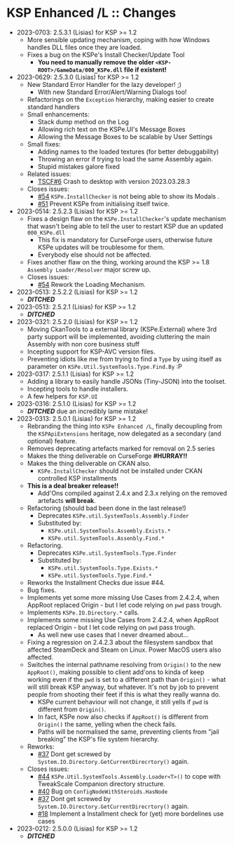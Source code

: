 # KSP Enhanced /L :: Changes

* 2023-0703: 2.5.3.1 (Lisias) for KSP >= 1.2
	+ More sensible updating mechanism, coping with how Windows handles DLL files once they are loaded.
	+ Fixes a bug on the KSPe's Install Checker/Update Tool
		- **You need to manually remove the older `<KSP-ROOT>/GameData/000_KSPe.dll` file if existent!** 
* 2023-0629: 2.5.3.0 (Lisias) for KSP >= 1.2
	+ New Standard Error Handler for the lazy developer! ;) 
		- With new Standard Error/Alert/Warning Dialogs too!
	+ Refactorings on the `Exception` hierarchy, making easier to create standard handlers
	+ Small enhancements:
		- Stack dump method on the Log
		- Allowing rich text on the KSPe.UI's Message Boxes
		- Allowing the Message Boxes to be scalable by User Settings
	+ Small fixes:
		- Adding names to the loaded textures (for better debuggability)
		- Throwing an error if trying to load the same Assembly again.
		- Stupid mistakes galore fixed
	+ Related issues:
		- [TSCF#6](https://github.com/TweakScale/Companion_Frameworks/issues?q=is%3Aissue+is%3Aclosed) Crash to desktop with version 2023.03.28.3
	+ Closes issues:
		- [#54](https://github.com/net-lisias-ksp/KSPe/issues/54) `KSPe.InstallChecker` is not being able to show its Modals .
		- [#51](https://github.com/net-lisias-ksp/KSPe/issues/51) Prevent KSPe from initialising itself twice.
* 2023-0514: 2.5.2.3 (Lisias) for KSP >= 1.2
	+ Fixes a design flaw on the `KSPe.InstallChecker`'s update mechanism that wasn't being able to tell the user to restart KSP due an updated `000_KSPe.dll`
		- This fix is mandatory for CurseForge users, otherwise future KSPe updates will be troublesome for them.
		- Everybody else should not be affected. 
	+ Fixes another flaw on the thing, working around the KSP >= 1.8 `Assembly Loader/Resolver` major screw up.
	+ Closes issues:
		- [#54](https://github.com/net-lisias-ksp/KSPe/issues/50) Rework the Loading Mechanism.
* 2023-0513: 2.5.2.2 (Lisias) for KSP >= 1.2
	+ ***DITCHED***
* 2023-0513: 2.5.2.1 (Lisias) for KSP >= 1.2
	+ ***DITCHED***
* 2023-0321: 2.5.2.0 (Lisias) for KSP >= 1.2
	+ Moving CkanTools to a external library (KSPe.External) where 3rd party support will be implemented, avoiding cluttering the main Assembly with non core business stuff
	+ Incepting support for KSP-AVC version files.
	+ Preventing idiots like me from trying to find a `Type` by using itself as parameter on `KSPe.Util.SystemTools.Type.Find.By` :P
* 2023-0317: 2.5.1.1 (Lisias) for KSP >= 1.2
	+ Adding a library to easily handle JSONs (Tiny-JSON) into the toolset.
	+ Incepting tools to handle installers.
	+ A few helpers for `KSP.UI`
* 2023-0316: 2.5.1.0 (Lisias) for KSP >= 1.2
	+ ***DITCHED*** due an incredibly lame mistake!
* 2023-0313: 2.5.0.1 (Lisias) for KSP >= 1.2
	+ Rebranding the thing into `KSPe Enhanced /L`, finally decoupling from the `KSPApiExtensions` heritage, now delegated as a secondary (and optional) feature.
	+ Removes deprecating artefacts marked for removal on 2.5 series
	+ Makes the thing deliverable on CurseForge **#HURRAY!!**
	+ Makes the thing deliverable on CKAN also.
		- `KSPe.InstallChecker` should not be installed under CKAN controlled KSP installments
	+ **This is a deal breaker release!!**
		- Add'Ons compiled against 2.4.x and 2.3.x relying on the removed artefacts **will break**. 
	+ Refactoring (should bad been done in the last release!)
		- Deprecates `KSPe.util.SystemTools.Assembly.Finder`
		- Substituted by:
			- `KSPe.util.SystemTools.Assembly.Exists.*`
			- `KSPe.util.SystemTools.Assenbly.Find.*`
	+ Refactoring.	 
		- Deprecates `KSPe.util.SystemTools.Type.Finder`
		- Substituted by:
			- `KSPe.util.SystemTools.Type.Exists.*`
			- `KSPe.util.SystemTools.Type.Find.*`
	+ Reworks the Installment Checks due issue #44.
	+ Bug fixes.
	+ Implements yet some more missing Use Cases from 2.4.2.4, when AppRoot replaced Origin - but I let code relying on `pwd` pass trough.
	+ Implements `KSPe.IO.Directory.*` calls.
	+ Implements some missing Use Cases from 2.4.2.4, when AppRoot replaced Origin - but I let code relying on `pwd` pass trough.
		- As well new use cases that I never dreamed about...
	+ Fixing a regression on 2.4.2.3 about the filesystem sandbox that affected SteamDeck and Steam on Linux. Power MacOS users also affected. 
	+ Switches the internal pathname resolving from `Origin()` to the new `AppRoot()`, making possible to client add'ons to kinda of keep working even if the `pwd` is set to a different path than `Origin()` - what will still break KSP anyway, but whatever. It's not by job to prevent people from shooting their feet if this is what they really wanna do.
		+ KSPe current behaviour will not change, it still yells if `pwd` is different from `Origin()`.
		+ In fact, KSPe now also checks if `AppRoot()` is different from `Origin()` the same, yelling when the check fails.
		+ Paths will be normalised the same, preventing clients from "jail breaking" the KSP's file system hierarchy.
	+ Reworks:
		- [#37](https://github.com/net-lisias-ksp/KSPe/issues/37) Dont get screwed by `System.IO.Directory.GetCurrentDirecrtory()` again. 
	+ Closes issues:
		- [#44](https://github.com/net-lisias-ksp/KSPe/issues/44) `KSPe.Util.SystemTools.Assembly.Loader<T>()` to cope with TweakScale Companion directory structure.
		- [#40](https://github.com/net-lisias-ksp/KSPe/issues/40) Bug on `ConfigNodeWithSteroids.HasNode`
		- [#37](https://github.com/net-lisias-ksp/KSPe/issues/37) Dont get screwed by `System.IO.Directory.GetCurrentDirecrtory()` again. 
		- [#18](https://github.com/net-lisias-ksp/KSPe/issues/18) Implement a Installment check for (yet) more bordelines use cases
* 2023-0212: 2.5.0.0 (Lisias) for KSP >= 1.2
	+ ***DITCHED***

